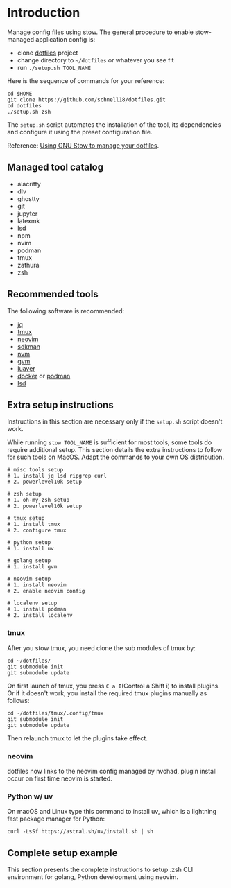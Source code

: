 # Introduction

Manage config files using [stow][1]. The general procedure to enable
stow-managed application config is:

- clone [dotfiles][3] project
- change directory to `~/dotfiles` or whatever you see fit
- run `./setup.sh TOOL_NAME`

Here is the sequence of commands for your reference:

    cd $HOME
    git clone https://github.com/schnell18/dotfiles.git
    cd dotfiles
    ./setup.sh zsh

The `setup.sh` script automates the installation of the tool, its dependencies
and configure it using the preset configuration file.

Reference: [Using GNU Stow to manage your dotfiles][2].

## Managed tool catalog

- alacritty
- dlv
- ghostty
- git
- jupyter
- latexmk
- lsd
- npm
- nvim
- podman
- tmux
- zathura
- zsh

## Recommended tools
The following software is recommended:

- [jq][4]
- [tmux][5]
- [neovim][6]
- [sdkman][8]
- [nvm][9]
- [gvm][10]
- [luaver][11]
- [docker][12] or [podman][13]
- [lsd][14]

## Extra setup instructions

Instructions in this section are necessary only if the `setup.sh` script
doesn't work.

While running `stow TOOL_NAME` is sufficient for most tools, some tools do
require additional setup. This section details the extra instructions to follow
for such tools on MacOS. Adapt the commands to your own OS distribution.

    # misc tools setup
    # 1. install jq lsd ripgrep curl
    # 2. powerlevel10k setup

    # zsh setup
    # 1. oh-my-zsh setup
    # 2. powerlevel10k setup

    # tmux setup
    # 1. install tmux
    # 2. configure tmux

    # python setup
    # 1. install uv

    # golang setup
    # 1. install gvm

    # neovim setup
    # 1. install neovim
    # 2. enable neovim config

    # localenv setup
    # 1. install podman
    # 2. install localenv


### tmux
After you stow tmux, you need clone the sub modules of tmux by:

    cd ~/dotfiles/
    git submodule init
    git submodule update

On first launch of tmux, you press `C a I`(Control a Shift i) to install plugins.
Or if it doesn't work, you install the required tmux plugins manually as follows:

    cd ~/dotfiles/tmux/.config/tmux
    git submodule init
    git submodule update

Then relaunch tmux to let the plugins take effect.


### neovim

dotfiles now links to the neovim config managed by nvchad, plugin install occur
on first time neovim is started.

### Python w/ uv

On macOS and Linux type this command to install uv, which is a lightning fast
package manager for Python:

    curl -LsSf https://astral.sh/uv/install.sh | sh


## Complete setup example

This section presents the complete instructions to setup .zsh CLI environment
for golang, Python development using neovim.



[1]: https://www.gnu.org/software/stow/
[2]: http://brandon.invergo.net/news/2012-05-26-using-gnu-stow-to-manage-your-dotfiles.html
[3]: https://github.com/schnell18/dotfiles.git
[4]: https://stedolan.github.io/jq/
[5]: https://github.com/tmux/tmux/wiki
[6]: https://neovim.io/
[7]: https://github.com/dylanaraps/neofetch
[8]: https://sdkman.io/
[9]: https://github.com/nvm-sh/nvm
[10]: https://github.com/moovweb/gvm
[11]: https://github.com/DhavalKapil/luaver
[12]: https://www.docker.com/
[13]: https://podman.io/
[14]: https://github.com/lsd-rs/lsd
